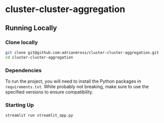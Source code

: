# cluster-cluster-aggregation

## Running Locally

### Clone locally

```bash
git clone git@github.com:adrianmross/cluster-cluster-aggregation.git
cd cluster-cluster-aggregation
```

### Dependencies

To run the project, you will need to install the Python packages in `requirements.txt`. While probably not breaking, make sure to use the specified versions to ensure compatibility.

### Starting Up

```bash
streamlit run streamlit_app.py
```

